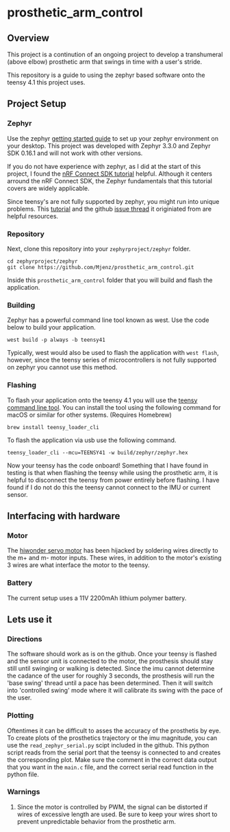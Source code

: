 # prosthetic_arm_control

## Overview
This project is a continution of an ongoing project to develop a transhumeral (above elbow) prosthetic arm that swings in time with a user's stride. 

This repository is a guide to using the zephyr based software onto the teensy 4.1 this project uses.

## Project Setup
### Zephyr
Use the zephyr [getting started guide](https://docs.zephyrproject.org/latest/develop/getting_started/index.html) to set up your zephyr environment on your desktop. This project was developed with Zephyr 3.3.0 and Zephyr SDK 0.16.1 and will not work with other versions.

If you do not have experience with zephyr, as I did at the start of this project, I found the [nRF Connect SDK tutorial](https://academy.nordicsemi.com/courses/nrf-connect-sdk-fundamentals/) helpful. Although it centers arround the nRF Connect SDK, the Zephyr fundamentals that this tutorial covers are widely applicable.

Since teensy's are not fully supported by zephyr, you might run into unique problems. This [tutorial](https://github.com/ufechner7/zephyr_teensy4_test) and the github [issue thread](https://github.com/zephyrproject-rtos/zephyr/issues/30204) it originiated from are helpful resources.
### Repository
Next, clone this repository into your `zephyrproject/zephyr` folder.
```
cd zephyrproject/zephyr
git clone https://github.com/Mjenz/prosthetic_arm_control.git
``` 
Inside this `prosthetic_arm_control` folder that you will build and flash the application.

### Building
Zephyr has a powerful command line tool known as west. Use the code below to build your application.
```
west build -p always -b teensy41
```
Typically, west would also be used to flash the application with `west flash`, however, since the teensy series of microcontrollers is not fully supported on zephyr you cannot use this method.

### Flashing
To flash your application onto the teensy 4.1 you will use the [teensy command line tool](https://www.pjrc.com/teensy/loader_cli.html). You can install the tool using the following command for macOS or similar for other systems. (Requires Homebrew)
```
brew install teensy_loader_cli
```

To flash the application via usb use the following command.
```
teensy_loader_cli --mcu=TEENSY41 -w build/zephyr/zephyr.hex
```

Now your teensy has the code onboard! Something that I have found in testing is that when flashing the teensy while using the prosthetic arm, it is helpful to disconnect the teensy from power entirely before flashing. I have found if I do not do this the teensy cannot connect to the IMU or current sensor.

## Interfacing with hardware
### Motor
The [hiwonder servo motor](https://www.hiwonder.com/products/hps-3518sg) has been hijacked by soldering wires directly to the m+ and m- motor inputs. These wires, in addition to the motor's existing 3 wires are what interface the motor to the teensy. 

### Battery
The current setup uses a 11V 2200mAh lithium polymer battery.

## Lets use it
### Directions
The software should work as is on the github. Once your teensy is flashed and the sensor unit is connected to the motor, the prosthesis should stay still until swinging or walking is detected. Since the imu cannot determine the cadance of the user for roughly 3 seconds, the prosthesis will run the 'base swing' thread until a pace has been determined. Then it will switch into 'controlled swing' mode where it will calibrate its swing with the pace of the user.

### Plotting
Oftentimes it can be difficult to asses the accuracy of the prosthetis by eye. To create plots of the prosthetics trajectory or the imu magnitude, you can use the `read_zephyr_serial.py` scipt included in the github. This python script reads from the serial port that the teensy is connected to and creates the corresponding plot. Make sure the comment in the correct data output that you want in the `main.c` file, and the correct serial read function in the python file.

### Warnings
1. Since the motor is controlled by PWM, the signal can be distorted if wires of excessive length are used. Be sure to keep your wires short to prevent unpredictable behavior from the prosthetic arm.